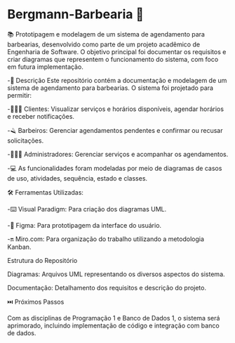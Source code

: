 # Bergmann-Barbearia 💈
📚 Prototipagem e modelagem de um sistema de agendamento para barbearias, desenvolvido como parte de um projeto acadêmico de Engenharia de Software. O objetivo principal foi documentar os requisitos e criar diagramas que representem o funcionamento do sistema, com foco em futura implementação.

-📄 Descrição
Este repositório contém a documentação e modelagem de um sistema de agendamento para barbearias. O sistema foi projetado para permitir:

-💇🏽‍♂️ Clientes: Visualizar serviços e horários disponíveis, agendar horários e receber notificações.

-🪒 Barbeiros: Gerenciar agendamentos pendentes e confirmar ou recusar solicitações.

-👨🏻‍💻 Administradores: Gerenciar serviços e acompanhar os agendamentos.

-💻 As funcionalidades foram modeladas por meio de diagramas de casos de uso, atividades, sequência, estado e classes.

🛠️ Ferramentas Utilizadas:

-⌨️ Visual Paradigm: Para criação dos diagramas UML.

-📄 Figma: Para prototipagem da interface do usuário.

-🔛 Miro.com: Para organização do trabalho utilizando a metodologia Kanban.

Estrutura do Repositório

Diagramas: Arquivos UML representando os diversos aspectos do sistema.

Documentação: Detalhamento dos requisitos e descrição do projeto.

⏭️ Próximos Passos

Com as disciplinas de Programação 1 e Banco de Dados 1, o sistema será aprimorado, incluindo implementação de código e integração com banco de dados.


          
